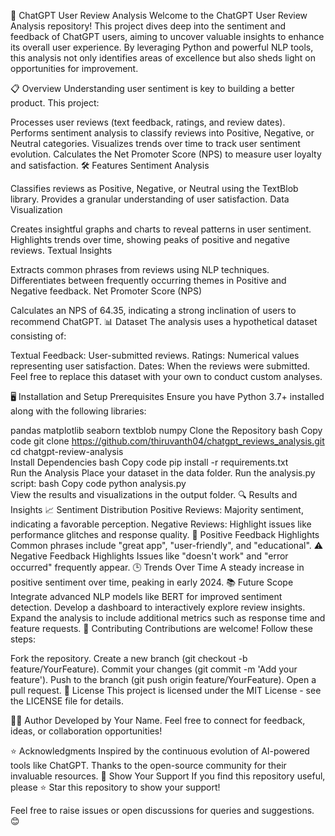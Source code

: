 🚀 ChatGPT User Review Analysis
Welcome to the ChatGPT User Review Analysis repository! This project dives deep into the sentiment and feedback of ChatGPT users, aiming to uncover valuable insights to enhance its overall user experience. By leveraging Python and powerful NLP tools, this analysis not only identifies areas of excellence but also sheds light on opportunities for improvement.

📋 Overview
Understanding user sentiment is key to building a better product. This project:

Processes user reviews (text feedback, ratings, and review dates).
Performs sentiment analysis to classify reviews into Positive, Negative, or Neutral categories.
Visualizes trends over time to track user sentiment evolution.
Calculates the Net Promoter Score (NPS) to measure user loyalty and satisfaction.
🛠️ Features
Sentiment Analysis

Classifies reviews as Positive, Negative, or Neutral using the TextBlob library.
Provides a granular understanding of user satisfaction.
Data Visualization

Creates insightful graphs and charts to reveal patterns in user sentiment.
Highlights trends over time, showing peaks of positive and negative reviews.
Textual Insights

Extracts common phrases from reviews using NLP techniques.
Differentiates between frequently occurring themes in Positive and Negative feedback.
Net Promoter Score (NPS)

Calculates an NPS of 64.35, indicating a strong inclination of users to recommend ChatGPT.
📊 Dataset
The analysis uses a hypothetical dataset consisting of:

Textual Feedback: User-submitted reviews.
Ratings: Numerical values representing user satisfaction.
Dates: When the reviews were submitted.
Feel free to replace this dataset with your own to conduct custom analyses.

🖥️ Installation and Setup
Prerequisites
Ensure you have Python 3.7+ installed along with the following libraries:

pandas
matplotlib
seaborn
textblob
numpy
Clone the Repository
bash
Copy code
git clone https://github.com/thiruvanth04/chatgpt_reviews_analysis.git  
cd chatgpt-review-analysis  
Install Dependencies
bash
Copy code
pip install -r requirements.txt  
Run the Analysis
Place your dataset in the data folder.
Run the analysis.py script:
bash
Copy code
python analysis.py  
View the results and visualizations in the output folder.
🔍 Results and Insights
📈 Sentiment Distribution
Positive Reviews: Majority sentiment, indicating a favorable perception.
Negative Reviews: Highlight issues like performance glitches and response quality.
🌟 Positive Feedback Highlights
Common phrases include "great app", "user-friendly", and "educational".
⚠️ Negative Feedback Highlights
Issues like "doesn't work" and "error occurred" frequently appear.
🕒 Trends Over Time
A steady increase in positive sentiment over time, peaking in early 2024.
📚 Future Scope
Integrate advanced NLP models like BERT for improved sentiment detection.
Develop a dashboard to interactively explore review insights.
Expand the analysis to include additional metrics such as response time and feature requests.
🤝 Contributing
Contributions are welcome! Follow these steps:

Fork the repository.
Create a new branch (git checkout -b feature/YourFeature).
Commit your changes (git commit -m 'Add your feature').
Push to the branch (git push origin feature/YourFeature).
Open a pull request.
📜 License
This project is licensed under the MIT License - see the LICENSE file for details.

🧑‍💻 Author
Developed by Your Name.
Feel free to connect for feedback, ideas, or collaboration opportunities!

⭐ Acknowledgments
Inspired by the continuous evolution of AI-powered tools like ChatGPT.
Thanks to the open-source community for their invaluable resources.
🎯 Show Your Support
If you find this repository useful, please ⭐ Star this repository to show your support!

Feel free to raise issues or open discussions for queries and suggestions. 😊
